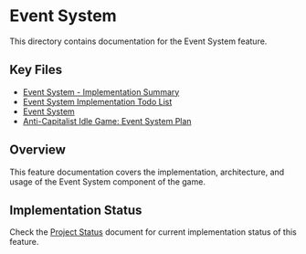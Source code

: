 # Event System

This directory contains documentation for the Event System feature.

## Key Files

- [Event System - Implementation Summary](summary.md)
- [Event System Implementation Todo List](todo.md)
- [Event System](event-system.md)
- [Anti-Capitalist Idle Game: Event System Plan](plan.md)

## Overview

This feature documentation covers the implementation, architecture, and usage of the Event System component of the game.

## Implementation Status

Check the [Project Status](/docs/project/status.md) document for current implementation status of this feature.

